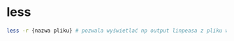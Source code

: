 # less

```bash
less -r {nazwa pliku} # pozwala wyświetlać np output linpeasa z pliku w kolorwanej formie
```

